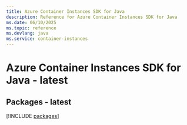 ```yaml
---
title: Azure Container Instances SDK for Java
description: Reference for Azure Container Instances SDK for Java
ms.date: 06/10/2025
ms.topic: reference
ms.devlang: java
ms.service: container-instances
---
```

# Azure Container Instances SDK for Java - latest
## Packages - latest
[!INCLUDE [packages](container-instances-index.md)]
